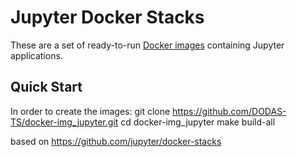 # Jupyter Docker Stacks

These are a set of ready-to-run [Docker images](https://hub.docker.com/u/jupyter)
containing Jupyter applications.

## Quick Start
In order to create the images:
    git clone https://github.com/DODAS-TS/docker-img_jupyter.git
    cd docker-img_jupyter
    make build-all

based on https://github.com/jupyter/docker-stacks

